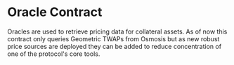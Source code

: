 # Oracle Contract

Oracles are used to retrieve pricing data for collateral assets. As of now this contract only queries Geometric TWAPs from Osmosis but as new robust price sources are deployed they can be added to reduce concentration of one of the protocol's core tools.
